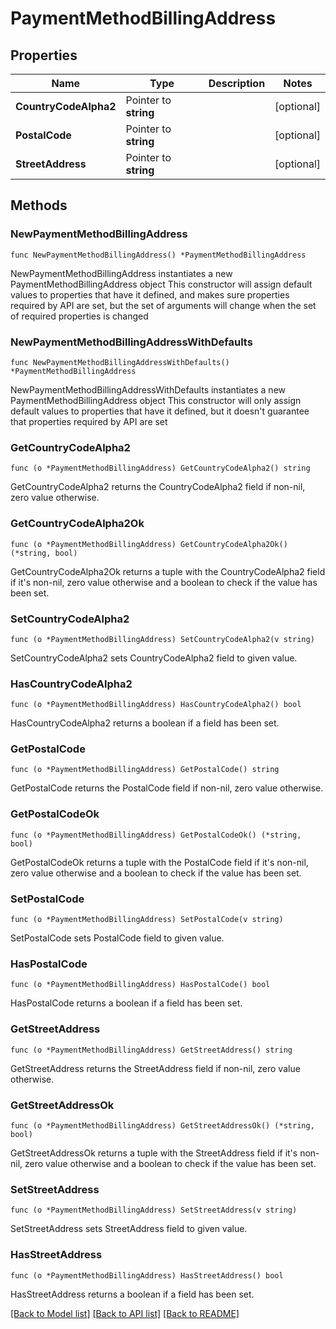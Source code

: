 # PaymentMethodBillingAddress

## Properties

Name | Type | Description | Notes
------------ | ------------- | ------------- | -------------
**CountryCodeAlpha2** | Pointer to **string** |  | [optional] 
**PostalCode** | Pointer to **string** |  | [optional] 
**StreetAddress** | Pointer to **string** |  | [optional] 

## Methods

### NewPaymentMethodBillingAddress

`func NewPaymentMethodBillingAddress() *PaymentMethodBillingAddress`

NewPaymentMethodBillingAddress instantiates a new PaymentMethodBillingAddress object
This constructor will assign default values to properties that have it defined,
and makes sure properties required by API are set, but the set of arguments
will change when the set of required properties is changed

### NewPaymentMethodBillingAddressWithDefaults

`func NewPaymentMethodBillingAddressWithDefaults() *PaymentMethodBillingAddress`

NewPaymentMethodBillingAddressWithDefaults instantiates a new PaymentMethodBillingAddress object
This constructor will only assign default values to properties that have it defined,
but it doesn't guarantee that properties required by API are set

### GetCountryCodeAlpha2

`func (o *PaymentMethodBillingAddress) GetCountryCodeAlpha2() string`

GetCountryCodeAlpha2 returns the CountryCodeAlpha2 field if non-nil, zero value otherwise.

### GetCountryCodeAlpha2Ok

`func (o *PaymentMethodBillingAddress) GetCountryCodeAlpha2Ok() (*string, bool)`

GetCountryCodeAlpha2Ok returns a tuple with the CountryCodeAlpha2 field if it's non-nil, zero value otherwise
and a boolean to check if the value has been set.

### SetCountryCodeAlpha2

`func (o *PaymentMethodBillingAddress) SetCountryCodeAlpha2(v string)`

SetCountryCodeAlpha2 sets CountryCodeAlpha2 field to given value.

### HasCountryCodeAlpha2

`func (o *PaymentMethodBillingAddress) HasCountryCodeAlpha2() bool`

HasCountryCodeAlpha2 returns a boolean if a field has been set.

### GetPostalCode

`func (o *PaymentMethodBillingAddress) GetPostalCode() string`

GetPostalCode returns the PostalCode field if non-nil, zero value otherwise.

### GetPostalCodeOk

`func (o *PaymentMethodBillingAddress) GetPostalCodeOk() (*string, bool)`

GetPostalCodeOk returns a tuple with the PostalCode field if it's non-nil, zero value otherwise
and a boolean to check if the value has been set.

### SetPostalCode

`func (o *PaymentMethodBillingAddress) SetPostalCode(v string)`

SetPostalCode sets PostalCode field to given value.

### HasPostalCode

`func (o *PaymentMethodBillingAddress) HasPostalCode() bool`

HasPostalCode returns a boolean if a field has been set.

### GetStreetAddress

`func (o *PaymentMethodBillingAddress) GetStreetAddress() string`

GetStreetAddress returns the StreetAddress field if non-nil, zero value otherwise.

### GetStreetAddressOk

`func (o *PaymentMethodBillingAddress) GetStreetAddressOk() (*string, bool)`

GetStreetAddressOk returns a tuple with the StreetAddress field if it's non-nil, zero value otherwise
and a boolean to check if the value has been set.

### SetStreetAddress

`func (o *PaymentMethodBillingAddress) SetStreetAddress(v string)`

SetStreetAddress sets StreetAddress field to given value.

### HasStreetAddress

`func (o *PaymentMethodBillingAddress) HasStreetAddress() bool`

HasStreetAddress returns a boolean if a field has been set.


[[Back to Model list]](../README.md#documentation-for-models) [[Back to API list]](../README.md#documentation-for-api-endpoints) [[Back to README]](../README.md)


